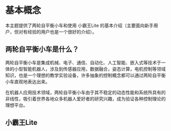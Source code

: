 # 基本概念

本主题提供了两轮自平衡小车和使用 小霸王Lite 的基本介绍（主要面向新手用户，但对有经验的用户也是一个很好的介绍）。

## 两轮自平衡小车是什么？

两轮自平衡小车是集成机械、电子、通信、自动化、人工智能、嵌入式等技术于一体的小型智能机器人，涉及到传感器应用，数据融合，姿态计算，电机控制等领域知识，也是一个理想的教学实验设备，许多抽象的控制概念都可以通过两轮自平衡小车直观地表达出来。

在机器人应用技术领域，两轮自平衡小车由于其不稳定的动态性能和系统所具有的非线性，吸引着世界各地众多机器人爱好者的研究兴趣，成为验证各种控制理论的理想平台。

## 小霸王Lite